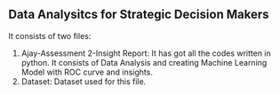 ## Data Analysitcs for Strategic Decision Makers

It consists of two files:

 1. Ajay-Assessment 2-Insight Report: It has got all the codes written in python. It consists of Data Analysis and creating Machine Learning Model with ROC curve and insights.
 2. Dataset: Dataset used for this file. 
 
